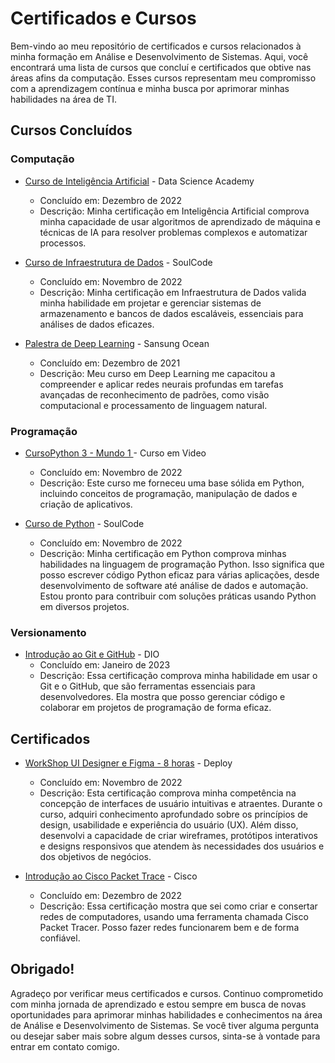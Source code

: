 # Certificados e Cursos

Bem-vindo ao meu repositório de certificados e cursos relacionados à minha formação em Análise e Desenvolvimento de Sistemas. 
Aqui, você encontrará uma lista de cursos que concluí e certificados que obtive nas áreas afins da computação. 
Esses cursos representam meu compromisso com a aprendizagem contínua e minha busca por aprimorar minhas habilidades na área de TI.

## Cursos Concluídos

### Computação

- [Curso de Inteligência Artificial](https://drive.google.com/file/d/1qXACcI02pQ-brUhXiYwExD35yUXFBok1/view?usp=sharing) - Data Science Academy
  - Concluído em: Dezembro de 2022
  - Descrição: Minha certificação em Inteligência Artificial comprova minha capacidade de usar algoritmos de aprendizado de máquina
    e técnicas de IA para resolver problemas complexos e automatizar processos.

- [Curso de Infraestrutura de Dados](https://drive.google.com/file/d/1zFvdMlANi5bjl7m-xfIAjl1nJBJHHY0A/view?usp=sharing) - SoulCode
  - Concluído em: Novembro de 2022
  - Descrição: Minha certificação em Infraestrutura de Dados valida minha habilidade em projetar e gerenciar sistemas de armazenamento e bancos de dados escaláveis,
    essenciais para análises de dados eficazes.

- [Palestra de Deep Learning](https://drive.google.com/file/d/1Zr0hDwPvWsxoGgA4ZMrIHrYUVRYFmv1j/view?usp=sharing) - Sansung Ocean
  - Concluído em: Dezembro de 2021
  - Descrição: Meu curso em Deep Learning me capacitou a compreender e aplicar redes neurais profundas em tarefas avançadas de reconhecimento de padrões,
    como visão computacional e processamento de linguagem natural.
    
### Programação

- [CursoPython 3 - Mundo 1 ](https://drive.google.com/file/d/1cLyz3UDl7tIhRKrOafcrdUpJPZ2uIypP/view?usp=sharing) - Curso em Video
  - Concluído em: Novembro de 2022
  - Descrição: Este curso me forneceu uma base sólida em Python, incluindo conceitos de programação, manipulação de dados e criação de aplicativos.

- [Curso de Python](https://drive.google.com/file/d/1HgutF0775zGjEHNMFFlhnDR3y47OE0we/view?usp=sharing) - SoulCode
  - Concluído em: Novembro de 2022
  - Descrição: Minha certificação em Python comprova minhas habilidades na linguagem de programação Python. Isso significa que posso escrever código Python eficaz
   para várias aplicações, desde desenvolvimento de software até análise de dados e automação. Estou pronto para contribuir com soluções práticas usando Python em diversos projetos.
    
### Versionamento

- [Introdução ao Git e GitHub](https://drive.google.com/file/d/1lW6rJELINkvKIvr6JAtKaB1JJjUEqTnF/view?usp=sharing) - DIO
  - Concluído em: Janeiro de 2023
  - Descrição: Essa certificação comprova minha habilidade em usar o Git e o GitHub, que são ferramentas essenciais para desenvolvedores.
    Ela mostra que posso gerenciar código e colaborar em projetos de programação de forma eficaz.

## Certificados

- [WorkShop UI Designer e Figma - 8 horas](https://drive.google.com/file/d/1YaEcLe2qAxJ2j-esRUDtuNul1oGGGBF3/view?usp=sharing) - Deploy
  - Concluído em: Novembro de 2022
  - Descrição: Esta certificação comprova minha competência na concepção de interfaces de usuário intuitivas e atraentes. Durante o curso,
    adquiri conhecimento aprofundado sobre os princípios de design, usabilidade e experiência do usuário (UX). Além disso, desenvolvi a capacidade
    de criar wireframes, protótipos interativos e designs responsivos que atendem às necessidades dos usuários e dos objetivos de negócios.

- [Introdução ao Cisco Packet Trace](https://drive.google.com/file/d/1AAruQVx0nYK5qy9ANefmafHpIJbG3jzQ/view?usp=sharing) - Cisco
  - Concluído em: Dezembro de 2022
  - Descrição: Essa certificação mostra que sei como criar e consertar redes de computadores, usando uma ferramenta chamada Cisco Packet Tracer.
    Posso fazer redes funcionarem bem e de forma confiável.

## Obrigado!

Agradeço por verificar meus certificados e cursos. Continuo comprometido com minha jornada de aprendizado e estou sempre em busca de novas oportunidades
para aprimorar minhas habilidades e conhecimentos na área de Análise e Desenvolvimento de Sistemas. Se você tiver alguma pergunta ou desejar saber mais
sobre algum desses cursos, sinta-se à vontade para entrar em contato comigo.
